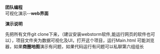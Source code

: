 **团队编程**  
可视化演示--**web界面**  

**演示说明**  

先把所有文件git clone下来，（建议安装webstorm软件,能运行网页的软件也可以），项目文件夹为数据可视化及UI，打开这个项目，运行Main.html 
可能浏览器，如果**商圈地图**演示有问题，如果代码运行有问题可以私聊第六组组长  

